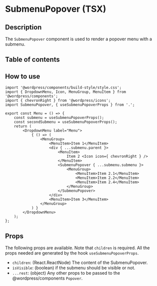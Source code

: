 # SubmenuPopover (TSX)

## Description

The `SubmenuPopover` component is used to render a popover menu with a submenu.

## Table of contents

## How to use

```tsx
import '@wordpress/components/build-style/style.css';
import { DropdownMenu, Icon, MenuGroup, MenuItem } from '@wordpress/components';
import { chevronRight } from '@wordpress/icons';
import SubmenuPopover, { useSubmenuPopoverProps } from '.';

export const Menu = () => {
	const submenu = useSubmenuPopoverProps();
	const secondSubmenu = useSubmenuPopoverProps();
	return (
		<DropdownMenu label="Menu">
			{ () => (
				<MenuGroup>
					<MenuItem>Item 1</MenuItem>
					<div { ...submenu.parent }>
						<MenuItem>
							Item 2 <Icon icon={ chevronRight } />
						</MenuItem>
						<SubmenuPopover { ...submenu.submenu }>
							<MenuGroup>
								<MenuItem>Item 2.1</MenuItem>
								<MenuItem>Item 2.2</MenuItem>
								<MenuItem>Item 2.4</MenuItem>
							</MenuGroup>
						</SubmenuPopover>
					</div>
					<MenuItem>Item 3</MenuItem>
				</MenuGroup>
			) }
		</DropdownMenu>
	);
};
```

## Props

The following props are available. Note that `children` is required.
All the props needed are generated by the hook `useSubmenuPopoverProps`.

- `children`: (React.ReactNode) The content of the SubmenuPopover.
- `isVisible`: (boolean) if the submenu should be visible or not.
- `...rest`: (object) Any other props to be passed to the @wordpress/components `Popover`.
